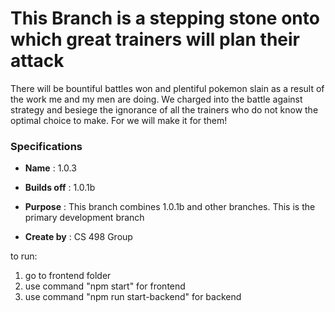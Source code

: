 # This Branch is a stepping stone onto which great trainers will plan their attack
There will be bountiful battles won and plentiful pokemon slain as a result of 
the work me and my men are doing. We charged into the battle against strategy 
and besiege the ignorance of all the trainers who do not know the optimal 
choice to make. For we will make it for them! 

### Specifications

* **Name** :        1.0.3
* **Builds off** :  1.0.1b
* **Purpose** :  This branch combines 1.0.1b and other branches. This is the primary development branch


* **Create by** : CS 498 Group

to run:
1. go to frontend folder
2. use command "npm start" for frontend
3. use command "npm run start-backend" for backend

